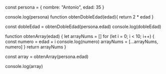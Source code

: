 
const persona = {
    nombre: "Antonio",
    edad: 35
}

console.log(persona)
function obtenDobleEdad(edad){
    return 2 * edad
}

const dobleEdad = obtenDobleEdad(persona.edad)
console.log(dobleEdad)

function obtenArray(edad) {
    let arrayNums = []
    for (let i = 0; i < 10; i++) {
        const numero = edad + i
        console.log(numero)
        arrayNums = [...arrayNums, numero]
    }
    return arrayNums
}

const array = obtenArray(persona.edad)

console.log(array)
